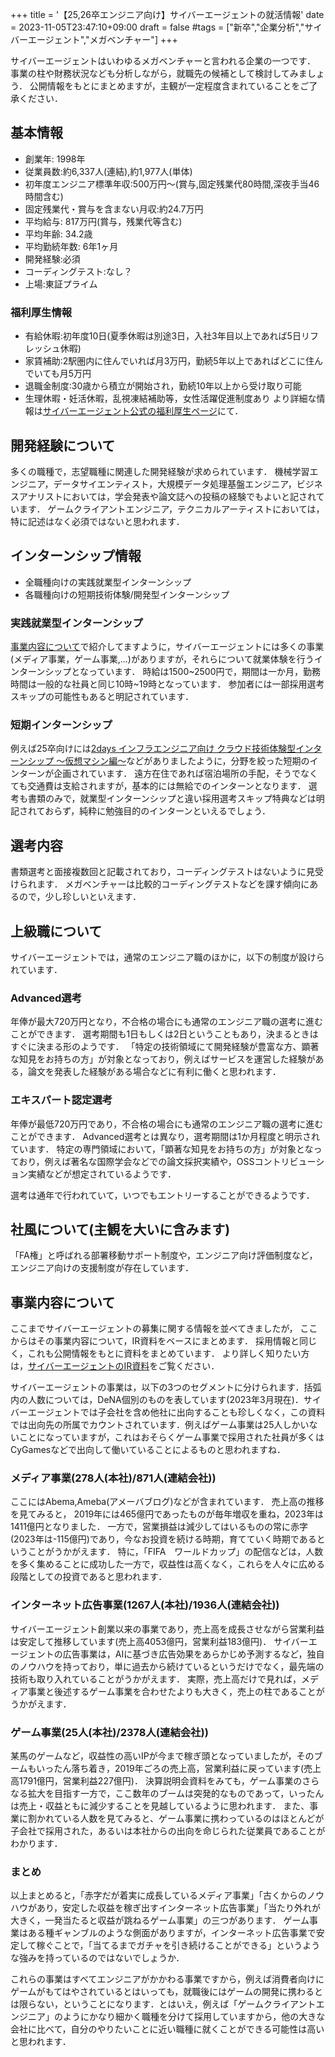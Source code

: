 +++
title = '【25,26卒エンジニア向け】サイバーエージェントの就活情報'
date = 2023-11-05T23:47:10+09:00
draft = false
#tags = ["新卒","企業分析","サイバーエージェント","メガベンチャー"]
+++

サイバーエージェントはいわゆるメガベンチャーと言われる企業の一つです．
事業の柱や財務状況なども分析しながら，就職先の候補として検討してみましょう．
公開情報をもとにまとめますが，主観が一定程度含まれていることをご了承ください．
## 基本情報
- 創業年: 1998年  
- 従業員数:約6,337人(連結),約1,977人(単体)  
- 初年度エンジニア標準年収:500万円～(賞与,固定残業代80時間,深夜手当46時間含む)  
- 固定残業代・賞与を含まない月収:約24.7万円
- 平均給与: 817万円(賞与，残業代等含む)
- 平均年齢: 34.2歳
- 平均勤続年数: 6年1ヶ月
- 開発経験:必須
- コーディングテスト:なし？
- 上場:東証プライム

### 福利厚生情報
- 有給休暇:初年度10日(夏季休暇は別途3日，入社3年目以上であれば5日リフレッシュ休暇)
- 家賃補助:2駅圏内に住んでいれば月3万円，勤続5年以上であればどこに住んでいても月5万円
- 退職金制度:30歳から積立が開始され，勤続10年以上から受け取り可能
- 生理休暇・妊活休暇，乱視凍結補助等，女性活躍促進制度あり
より詳細な情報は[サイバーエージェント公式の福利厚生ページ](https://www.cyberagent.co.jp/sustainability/info/detail/id=26074)にて．

## 開発経験について
多くの職種で，志望職種に関連した開発経験が求められています．
機械学習エンジニア，データサイエンティスト，大規模データ処理基盤エンジニア，ビジネスアナリストにおいては，学会発表や論文誌への投稿の経験でもよいと記されています．
ゲームクライアントエンジニア，テクニカルアーティストにおいては，特に記述はなく必須ではないと思われます．

## インターンシップ情報
- 全職種向けの実践就業型インターンシップ
- 各職種向けの短期技術体験/開発型インターンシップ

### 実践就業型インターンシップ
[事業内容について](#事業内容について)で紹介してますように，サイバーエージェントには多くの事業(メディア事業，ゲーム事業,...)がありますが，それらについて就業体験を行うインターンシップとなっています．
時給は1500~2500円で，期間は一か月，勤務時間は一般的な社員と同じ10時~19時となっています．
参加者には一部採用選考スキップの可能性もあると明記されています．

### 短期インターンシップ
例えば25卒向けには[2days インフラエンジニア向け クラウド技術体験型インターンシップ ～仮想マシン編～](https://www.cyberagent.co.jp/careers/students/event/detail/id=28685)などがありましたように，分野を絞った短期のインターンが企画されています．
遠方在住であれば宿泊場所の手配，そうでなくても交通費は支給されますが，基本的には無給でのインターンとなります．
選考も書類のみで，就業型インターンシップと違い採用選考スキップ特典などは明記されておらず，純粋に勉強目的のインターンといえるでしょう．
## 選考内容
書類選考と面接複数回と記載されており，コーディングテストはないように見受けられます．
メガベンチャーは比較的コーディングテストなどを課す傾向にあるので，少し珍しいといえます．
## 上級職について
サイバーエージェントでは，通常のエンジニア職のほかに，以下の制度が設けられています．
### Advanced選考
年俸が最大720万円となり，不合格の場合にも通常のエンジニア職の選考に進むことができます．
選考期間も1日もしくは2日ということもあり，決まるときはすぐに決まる形のようです．
「特定の技術領域にて開発経験が豊富な方、顕著な知見をお持ちの方」が対象となっており，例えばサービスを運営した経験がある，論文を発表した経験がある場合などに有利に働くと思われます．
### エキスパート認定選考
年俸が最低720万円であり，不合格の場合にも通常のエンジニア職の選考に進むことができます．
Advanced選考とは異なり，選考期間は1か月程度と明示されています．
特定の専門領域において，「顕著な知見をお持ちの方」が対象となっており，例えば著名な国際学会などでの論文採択実績や，OSSコントリビューション実績などが想定されているようです．

選考は通年で行われていて，いつでもエントリーすることができるようです．
## 社風について(主観を大いに含みます)
「FA権」と呼ばれる部署移動サポート制度や，エンジニア向け評価制度など，
エンジニア向けの支援制度が存在しています．
## 事業内容について
ここまでサイバーエージェントの募集に関する情報を並べてきましたが，
ここからはその事業内容について，IR資料をベースにまとめます．
採用情報と同じく，これも公開情報をもとに資料をまとめています．
より詳しく知りたい方は，[サイバーエージェントのIR資料](https://www.cyberagent.co.jp/ir/library/segment/)をご覧ください．


サイバーエージェントの事業は，以下の3つのセグメントに分けられます．括弧内の人数については，DeNA個別のものを表しています(2023年3月現在)．サイバーエージェントでは子会社を含め他社に出向することも珍しくなく，この資料では出向先の所属でカウントされています．例えばゲーム事業は25人しかいないことになっていますが，これはおそらくゲーム事業で採用された社員が多くはCyGamesなどで出向して働いていることによるものと思われますね．
### メディア事業(278人(本社)/871人(連結会社))
ここにはAbema,Ameba(アメーバブログ)などが含まれています．
売上高の推移を見てみると，
2019年には465億円であったものが毎年増収を重ね，2023年は1411億円となりました．
一方で，営業損益は減少してはいるものの常に赤字(2023年は-115億円)であり，今なお投資を続ける時期，育てていく時期であるということがうかがえます．
特に，「FIFA　ワールドカップ」の配信などは，人数を多く集めることに成功した一方で，収益性は高くなく，これらを人々に広める段階としての投資であると思われます．

### インターネット広告事業(1267人(本社)/1936人(連結会社))
サイバーエージェント創業以来の事業であり，売上高を成長させながら営業利益は安定して推移しています(売上高4053億円，営業利益183億円)．
サイバーエージェントの広告事業は，AIに基づき広告効果をあらかじめ予測するなど，独自のノウハウを持っており，単に過去から続けているというだけでなく，最先端の技術も取り入れていることがうかがえます．
実際，売上高だけで見れば，メディア事業と後述するゲーム事業を合わせたよりも大きく，売上の柱であることがうかがえます．

### ゲーム事業(25人(本社)/2378人(連結会社))
某馬のゲームなど，収益性の高いIPが今まで稼ぎ頭となっていましたが，そのブームもいったん落ち着き，2019年ごろの売上高，営業利益に戻っています(売上高1791億円，営業利益227億円)．
決算説明会資料をみても，ゲーム事業のさらなる拡大を目指す一方で，ここ数年のブームは突発的なものであって，いったんは売上・収益ともに減少することを見越しているように思われます．
また、事業に割かれている人数を見てみると、ゲーム事業に携わっているのはほとんどが子会社で採用された，あるいは本社からの出向を命じられた従業員であることがわかります．

### まとめ
以上まとめると，「赤字だが着実に成長しているメディア事業」「古くからのノウハウがあり，安定した収益を稼ぎ出すインターネット広告事業」「当たり外れが大きく，一発当たると収益が跳ねるゲーム事業」の三つがあります．
ゲーム事業はある種ギャンブルのような側面がありますが，インターネット広告事業で安定して稼ぐことで，「当てるまでガチャを引き続けることができる」というような強みを持っているのではないでしょうか．

これらの事業はすべてエンジニアがかかわる事業ですから，例えば消費者向けにゲームがもてはやされているとはいっても，就職後にはゲームの開発に携わるとは限らない，ということになります．とはいえ，例えば「ゲームクライアントエンジニア」のようにかなり細かく職種を分けて採用していますから，他の大きな会社に比べて，自分のやりたいことに近い職種に就くことができる可能性は高いと思われます．
